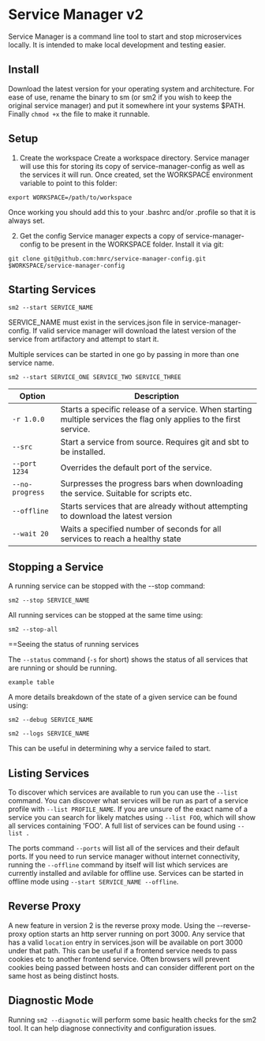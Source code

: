 # Service Manager v2

Service Manager is a command line tool to start and stop microservices locally.
It is intended to make local development and testing easier.

## Install

Download the latest version for your operating system and architecture.
For ease of use, rename the binary to sm (or sm2 if you wish to keep the original service manager) and put it somewhere
int your systems $PATH.
Finally `chmod +x` the file to make it runnable.

## Setup

1. Create the workspace
Create a workspace directory. Service manager will use this for storing its copy of service-manager-config as well as the services it will run.
Once created, set the WORKSPACE environment variable to point to this folder:
```
export WORKSPACE=/path/to/workspace
```
Once working you should add this to your .bashrc and/or .profile so that it is always set.

2. Get the config
Service manager expects a copy of service-manager-config to be present in the WORKSPACE folder.
Install it via git:
```
git clone git@github.com:hmrc/service-manager-config.git $WORKSPACE/service-manager-config
```

## Starting Services

```
sm2 --start SERVICE_NAME
```

SERVICE_NAME must exist in the services.json file in service-manager-config. If valid service manager will download
the latest version of the service from artifactory and attempt to start it.

Multiple services can be started in one go by passing in more than one service name.
```
sm2 --start SERVICE_ONE SERVICE_TWO SERVICE_THREE
```

| Option          | Description                                                                                                          |
|-----------------|----------------------------------------------------------------------------------------------------------------------|
| `-r 1.0.0`      | Starts a specific release of a service. When starting multiple services the flag only applies to the first service.  |
| `--src`         | Start a service from source. Requires git and sbt to be installed.                                                   |
| `--port 1234`   | Overrides the default port of the service.                                                                           |
| `--no-progress` | Surpresses the progress bars when downloading the service. Suitable for scripts etc.                                 |
| `--offline`     | Starts services that are already without attempting to download the latest version                                   |
| `--wait 20`     | Waits a specified number of seconds for all services to reach a healthy state                                        |

## Stopping a Service

A running service can be stopped with the --stop command:

```
sm2 --stop SERVICE_NAME
```

All running services can be stopped at the same time using:
```
sm2 --stop-all
```

==Seeing the status of running services

The `--status` command (`-s` for short) shows the status of all services that are running or should be running.

```
example table
```

A more details breakdown of the state of a given service can be found using:
```
sm2 --debug SERVICE_NAME

sm2 --logs SERVICE_NAME
```
This can be useful in determining why a service failed to start.

## Listing Services
To discover which services are available to run you can use the `--list` command.
You can discover what services will be run as part of a service profile with `--list PROFILE_NAME`.
If you are unsure of the exact name of a service you can search for likely matches using `--list FOO`, which will show all services containing 'FOO'.
A full list of services can be found using `--list .`

The ports command `--ports` will list all of the services and their default ports.
If you need to run service manager without internet connectivity, running the `--offline` command by itself will list which services are currently installed and avilable for offline use.
Services can be started in offline mode using `--start SERVICE_NAME --offline`.

## Reverse Proxy

A new feature in version 2 is the reverse proxy mode. Using the --reverse-proxy option starts an http server running on port 3000.
Any service that has a valid `location` entry in services.json will be available on port 3000 under that path.
This can be useful if a frontend service needs to pass cookies etc to another frontend service. Often browsers will prevent cookies being passed between hosts and can consider different port on the same host as being distinct hosts.

## Diagnostic Mode
Running `sm2 --diagnotic` will perform some basic health checks for the sm2 tool. It can help diagnose connectivity and configuration issues.


